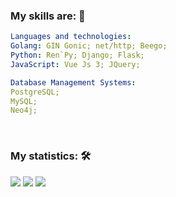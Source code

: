 ### My skills are: 🧠

```yaml
Languages and technologies:
Golang: GIN Gonic; net/http; Beego;
Python: Ren`Py; Django; Flask;
JavaScript: Vue Js 3; JQuery;

Database Management Systems:
PostgreSQL;
MySQL;
Neo4j;

```

<br>

### My statistics: 🛠

![](http://github-profile-summary-cards.vercel.app/api/cards/profile-details?username=Roupse&theme=github_dark)</div></center>
![](http://github-profile-summary-cards.vercel.app/api/cards/repos-per-language?username=Roupse&theme=github_dark) 
![](http://github-profile-summary-cards.vercel.app/api/cards/stats?username=Roupse&theme=github_dark)


